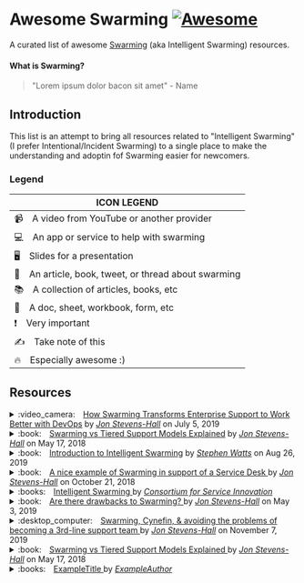 # Awesome Swarming [![Awesome](https://cdn.rawgit.com/sindresorhus/awesome/d7305f38d29fed78fa85652e3a63e154dd8e8829/media/badge.svg)](https://github.com/sindresorhus/awesome)

A curated list of awesome [Swarming](https://www.serviceinnovation.org/intelligent-swarming/) (aka Intelligent Swarming) resources.

#### What is Swarming?
> "Lorem ipsum dolor bacon sit amet" - Name

Introduction
------------

This list is an attempt to bring all resources related to "Intelligent Swarming" (I prefer Intentional/Incident Swarming) to a single place to make the understanding and adoptin fof Swarming easier for newcomers.

### Legend

| ICON LEGEND
| ---
| :video_camera: A video from YouTube or another provider
| :computer: An app or service to help with swarming
| :desktop_computer: Slides for a presentation
| :book: An article, book, tweet, or thread about swarming
| :books: A collection of articles, books, etc
| :memo: A doc, sheet, workbook, form, etc
| :exclamation: Very important
| :writing_hand: Take note of this
| :fire: Especially awesome :)

Resources
---------

<details>
  <summary>:video_camera: <a href="https://youtu.be/AS6DBiOM-3k">How Swarming Transforms Enterprise Support to Work Better with DevOps</a> by <a href="https://twitter.com/JonStevensHall"><i>Jon Stevens-Hall</i></a> on July 5, 2019</summary>
  
  ## How Swarming Transforms Enterprise Support to Work Better with DevOps
  
  <table>
  <tr></tr>
  <tr>
    <th>Title</th>
    <td>How Swarming Transforms Enterprise Support to Work Better with DevOps</td>
  </tr>
  <tr></tr>
  <tr>
    <th>Author</th>
    <td>Jon Stevens-Hall</td>
  </tr>
  <tr></tr>
  <tr>
    <th>Date</th>
    <td>July 5, 2019</td>
  </tr>
  </table>
  
  Lorem ipsum dolor bacon sit amet lorem ipsum dolor bacon sit amet.
  
  > "*Lorem ipsum dolor bacon sit amet lorem ipsum dolor bacon sit amet.*" - Excerpt

  ---
</details>

<details>
  <summary>:book: <a href="https://www.bmc.com/blogs/swarming-support-tiered-support-differences/">Swarming vs Tiered Support Models Explained</a> by <a href="https://twitter.com/JonStevensHall"><i>Jon Stevens-Hall</i></a> on May 17, 2018</summary>
  
  ## Swarming vs Tiered Support Models Explained
  
  <table>
  <tr></tr>
  <tr>
    <th>Title</th>
    <td>Swarming vs Tiered Support Models Explained</td>
  </tr>
  <tr></tr>
  <tr>
    <th>Author</th>
    <td>Jon Stevens-Hall</td>
  </tr>
  <tr></tr>
  <tr>
    <th>Date</th>
    <td>May 17, 2018</td>
  </tr>
  </table>
  
  Lorem ipsum dolor bacon sit amet lorem ipsum dolor bacon sit amet.
  
  > "*Lorem ipsum dolor bacon sit amet lorem ipsum dolor bacon sit amet.*" - Excerpt
  
  ---
</details>

<details>
  <summary>:book: <a href="https://www.bmc.com/blogs/intelligent-swarming/">Introduction to Intelligent Swarming</a> by <a href="https://www.bmc.com/blogs/author/wattssw/"><i>Stephen Watts</i></a> on Aug 26, 2019</summary>
  
  ## Introduction to Intelligent Swarming
  
  <table>
  <tr></tr>
  <tr>
    <th>Title</th>
    <td>Introduction to Intelligent Swarming</td>
  </tr>
  <tr></tr>
  <tr>
    <th>Author</th>
    <td>Stephen Watts</td>
  </tr>
  <tr></tr>
  <tr>
    <th>Date</th>
    <td>August 26, 2019</td>
  </tr>
  </table>
  
  Lorem ipsum dolor bacon sit amet lorem ipsum dolor bacon sit amet.
  
  > "*Lorem ipsum dolor bacon sit amet lorem ipsum dolor bacon sit amet.*" - Excerpt
  
  ---
</details>

<details>
  <summary>:book: <a href="https://jonstevenshall.medium.com/a-nice-example-of-swarming-in-support-of-a-service-desk-7bdbe8e9890c">A nice example of Swarming in support of a Service Desk
</a> by <a href="https://twitter.com/JonStevensHall"><i>Jon Stevens-Hall</i></a> on October 21, 2018</summary>
  
  ## A nice example of Swarming in support of a Service Desk
  
  <table>
  <tr></tr>
  <tr>
    <th>Title</th>
    <td>A nice example of Swarming in support of a Service Desk</td>
  </tr>
  <tr></tr>
  <tr>
    <th>Author</th>
    <td>Jon Stevens-Hall</td>
  </tr>
  <tr></tr>
  <tr>
    <th>Date</th>
    <td>October 21, 2018</td>
  </tr>
  </table>
  
  Lorem ipsum dolor bacon sit amet lorem ipsum dolor bacon sit amet.
  
  > "*Lorem ipsum dolor bacon sit amet lorem ipsum dolor bacon sit amet.*" - Excerpt
  
  ---
</details>

<details>
  <summary>:books: <a href="https://www.serviceinnovation.org/intelligent-swarming/">Intelligent Swarming
</a> by <a href="https://www.serviceinnovation.org/"><i>Consortium for Service Innovation</i></a></summary>
  
  ## CSI: Intelligent Swarming
  
  <table>
  <tr></tr>
  <tr>
    <th>Title</th>
    <td>Intelligent Swarming</td>
  </tr>
  <tr></tr>
  <tr>
    <th>Author</th>
    <td>Consoritum for Service Innovation</td>
  </tr>
  <tr></tr>
  <tr>
    <th>Date</th>
    <td>N/A</td>
  </tr>
  </table>
  
  CSI produce the most original content on Intelligent Swarming and is the defacto standard for understanding and implementing it at an organization.
  
  
  > "*Sometimes called collaboration on steroids, the Intelligent Swarming methodology is a new way to align resources to work. It involves removing the tiers of support and, when appropriate, calling on the collective expertise of a “swarm” of analysts.  Our initial experience with Intelligent Swarming is exceeding expectations in terms of improvement in operational efficiencies, employee engagement, and customer satisfaction and loyalty, and it brings with it a host of questions around practices and measurements.*" - Excerpt
  
  ---
</details>

<details>
  <summary>:book: <a href="https://medium.com/itrevolution/are-there-drawbacks-to-swarming-b42309e7541c">Are there drawbacks to Swarming?
</a> by <a href="https://twitter.com/JonStevensHall"><i>Jon Stevens-Hall</i></a> on May 3, 2019</summary>
  
  ## Are there drawbacks to Swarming?
  
  <table>
  <tr></tr>
  <tr>
    <th>Title</th>
    <td>Are there drawbacks to Swarming?</td>
  </tr>
  <tr></tr>
  <tr>
    <th>Author</th>
    <td>Jon Stevens-Hall</td>
  </tr>
  <tr></tr>
  <tr>
    <th>Date</th>
    <td>May 3, 2019</td>
  </tr>
  <tr></tr>
  <tr>
    <th>Link</th>
    <td>https://medium.com/itrevolution/are-there-drawbacks-to-swarming-b42309e7541c</td>
  </tr>
  </table>
  
  Lorem ipsum dolor bacon sit amet lorem ipsum dolor bacon sit amet.
  
  > "*Where I have seen it implemented, Swarming has generally been considered a success. However, having promoted it so enthusiastically, it feels fair that I should share and explore some of the negative experiences and concerns that I have observed in, and discussed with, practitioners and advocates of Swarming.*" - Excerpt
  
  ---
</details>

<details>
  <summary>:desktop_computer: <a href="https://www.slideshare.net/JonHall7/velocity19-berlin-swarming-cynefinand-avoiding-the-problems-of-becoming-a-thirdline-support-team">Swarming, Cynefin, & avoiding the problems of becoming a 3rd-line support team
</a> by <a href="https://twitter.com/JonStevensHall"><i>Jon Stevens-Hall</i></a> on November 7, 2019</summary>
  
  ## Swarming, Cynefin, & avoiding the problems of becoming a 3rd-line support team
  
  <table>
  <tr></tr>
  <tr>
    <th>Title</th>
    <td>Swarming, Cynefin, & avoiding the problems of becoming a 3rd-line support team</td>
  </tr>
  <tr></tr>
  <tr>
    <th>Author</th>
    <td>Jon Stevens-Hall</td>
  </tr>
  <tr></tr>
  <tr>
    <th>Date</th>
    <td>November 7, 2019</td>
  </tr>
  <tr></tr>
  <tr>
    <th>Link</th>
    <td>https://www.slideshare.net/JonHall7/velocity19-berlin-swarming-cynefinand-avoiding-the-problems-of-becoming-a-thirdline-support-team</td>
  </tr>
  </table>
  
  Lorem ipsum dolor bacon sit amet lorem ipsum dolor bacon sit amet.
  
  > "*Discussion of Swarming and Cynefin as means to better align devops functions into enterprise support channels.*" - Excerpt
  
  ---
</details>

<details>
  <summary>:book: <a href="https://www.bmc.com/blogs/swarming-support-tiered-support-differences/">Swarming vs Tiered Support Models Explained
</a> by <a href="https://twitter.com/JonStevensHall"><i>Jon Stevens-Hall</i></a> on May 17, 2018</summary>
  
  ## Swarming vs Tiered Support Models Explained
  
  <table>
  <tr></tr>
  <tr>
    <th>Title</th>
    <td>Swarming vs Tiered Support Models Explained</td>
  </tr>
  <tr></tr>
  <tr>
    <th>Author</th>
    <td>Jon Stevens-Hall</td>
  </tr>
  <tr></tr>
  <tr>
    <th>Date</th>
    <td>May 17, 2018</td>
  </tr>
  <tr></tr>
  <tr>
    <th>Link</th>
    <td>https://www.bmc.com/blogs/swarming-support-tiered-support-differences/</td>
  </tr>
  </table>
  
  Lorem ipsum dolor bacon sit amet lorem ipsum dolor bacon sit amet.
  
  > "*What is Swarming Support? It’s a reaction to the perceived shortcomings of a ubiquitous ITSM practice: [the tiered support model](https://www.bmc.com/blogs/support-levels-level-1-level-2-level-3/).*" - Excerpt
  
  ---
</details>

<details>
  <summary>:books: <a href="ExampleResourceLink">ExampleTitle
</a> by <a href="ExampleAuthorLink"><i>ExampleAuthor</i></a></summary>
  
  ## ExampleTitle
  
  <table>
  <tr></tr>
  <tr>
    <th>Title</th>
    <td>ExampleTitle</td>
  </tr>
  <tr></tr>
  <tr>
    <th>Author</th>
    <td>ExampleAuthor</td>
  </tr>
  <tr></tr>
  <tr>
    <th>Date</th>
    <td>ExampleDate</td>
  </tr>
  <tr></tr>
  <tr>
    <th>Link</th>
    <td>ExampleResourceLink</td>
  </tr>
  </table>
  
  Lorem ipsum dolor bacon sit amet lorem ipsum dolor bacon sit amet.
  
  > "*Lorem ipsum dolor bacon sit amet lorem ipsum dolor bacon sit amet.*" - Excerpt
  
  ---
</details>

